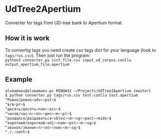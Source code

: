 # UdTree2Apertium
Converter for tags from UD-tree bank to Apertium format.

## How it is work
To convertig tags you need create csv tags dict for your language (look to `tags/rus.csv`).
Then just run the program: <br>`python3 converter.py sict_file.csv input_ud_corpus.conllu output_apertium_file.apertium`

## Example
```bash
alxmamaev@alxmamaev-pc MINGW32 ~/Projects/UdTree2Apertium (master)
$ python converter.py tags/rus.csv test.conllu test.apertium
^Ровно/ровно<adv><pst>$
^в/в<pr>$
^десять/десять<num><acc>$
^часов/час<n><nn><gen><m><pl>$
^раздался/раздаваться<vblex><m><sg><past><midv>$
^короткий/короткий<adj><nom><pst><m><sg>$
^звонок/звонок<n><nn><nom><m><sg>$
^./.<sent>$
```
